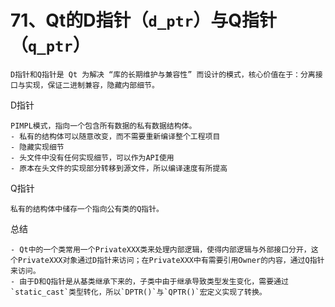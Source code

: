 # 71、Qt的D指针（`d_ptr`）与Q指针（`q_ptr`）

 
    D指针和Q指针是 Qt 为解决 “库的长期维护与兼容性” 而设计的模式，核心价值在于：分离接口与实现，保证二进制兼容，隐藏内部细节。

D指针   

    PIMPL模式，指向一个包含所有数据的私有数据结构体。
    - 私有的结构体可以随意改变，而不需要重新编译整个工程项目
    - 隐藏实现细节
    - 头文件中没有任何实现细节，可以作为API使用
    - 原本在头文件的实现部分转移到源文件，所以编译速度有所提高

Q指针

    私有的结构体中储存一个指向公有类的Q指针。

总结

    - Qt中的一个类常用一个PrivateXXX类来处理内部逻辑，使得内部逻辑与外部接口分开，这个PrivateXXX对象通过D指针来访问；在PrivateXXX中有需要引用Owner的内容，通过Q指针来访问。
    - 由于D和Q指针是从基类继承下来的，子类中由于继承导致类型发生变化，需要通过`static_cast`类型转化，所以`DPTR()`与`QPTR()`宏定义实现了转换。
